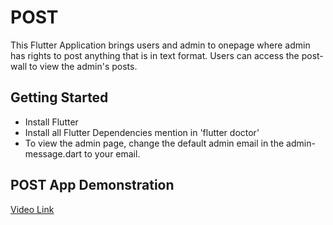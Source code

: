 # POST

This Flutter Application brings users and admin to onepage where admin has rights to post anything that is in text format. Users can access the post-wall to view the admin's posts. 


## Getting Started

- Install Flutter 
- Install all Flutter Dependencies mention in 'flutter doctor'
- To view the admin page, change the default admin email in the admin-message.dart to your email. 

## POST App Demonstration 

[Video Link](https://drive.google.com/file/d/1CqgQzKTBf4-QWmGbFJJ7yEoTJG4kLmOh/view?usp=sharing)

